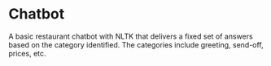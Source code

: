 # Chatbot
A basic restaurant chatbot with NLTK that delivers a fixed set of answers based on the category identified. The categories include greeting, send-off, prices, etc.
